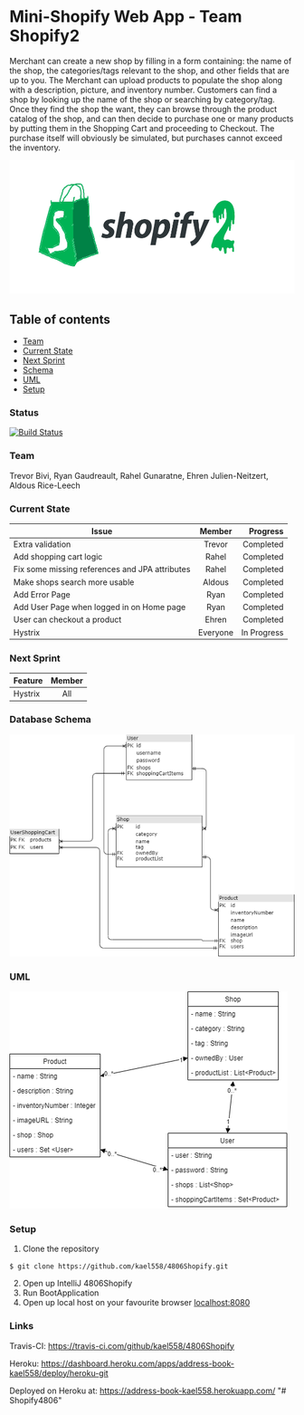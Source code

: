 # Mini-Shopify Web App - Team Shopify2 #
Merchant can create a new shop by filling in a form containing: the name of the shop, the categories/tags relevant to the shop, and other fields that are up to you. The Merchant can upload products to populate the shop along with a description, picture, and inventory number. Customers can find a shop by looking up the name of the shop or searching by category/tag. Once they find the shop the want, they can browse through the product catalog of the shop, and can then decide to purchase one or many products by putting them in the Shopping Cart and proceeding to Checkout. The purchase itself will obviously be simulated, but purchases cannot exceed the inventory.

![logo that says "Shopify 2"](src/main/resources/static/shoppe2Better.png)

## Table of contents
* [Team](#team)
* [Current State](#current-state)
* [Next Sprint](#next-sprint)
* [Schema](#database-schema)
* [UML](#uml)
* [Setup](#setup)


### Status
[![Build Status](https://travis-ci.com/kael558/4806Shopify.svg?token=7qt1KNP81Rb6CuvK9beU&branch=master)](https://travis-ci.com/kael558/4806Shopify)

### Team
Trevor Bivi, Ryan Gaudreault, Rahel Gunaratne, Ehren Julien-Neitzert, Aldous Rice-Leech

### Current State 
| Issue       | Member           | Progress |
| ------------- |:-------------:| -----:|
| Extra validation | Trevor | Completed
| Add shopping cart logic | Rahel | Completed
| Fix some missing references and JPA attributes | Rahel | Completed
| Make shops search more usable | Aldous | Completed
| Add Error Page | Ryan |  Completed
| Add User Page when logged in on Home page | Ryan |  Completed
| User can checkout a product | Ehren |  Completed
| Hystrix | Everyone | In Progress

### Next Sprint
| Feature       | Member           | 
| ------------- |:-------------:| 
| Hystrix  | All | 

### Database Schema
  ![4806schema](docs/DataBaseSchema.png)


### UML 
![UML Diagram for Model](docs/ModelUMLDiagram.png)

### Setup
1. Clone the repository
```
$ git clone https://github.com/kael558/4806Shopify.git
```
2. Open up IntelliJ 4806Shopify
3. Run BootApplication
4. Open up local host on your favourite browser
[localhost:8080](https://localhost:8080)

### **Links**

Travis-CI: 
https://travis-ci.com/github/kael558/4806Shopify

Heroku: 
https://dashboard.heroku.com/apps/address-book-kael558/deploy/heroku-git

Deployed on Heroku at: 
https://address-book-kael558.herokuapp.com/
"# Shopify4806" 

